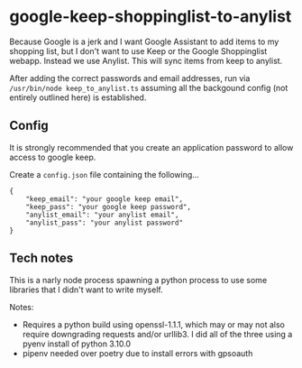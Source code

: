 # google-keep-shoppinglist-to-anylist
Because Google is a jerk and I want Google Assistant to add items to my shopping list, but I don't want to use Keep or the Google Shoppinglist webapp. Instead we use Anylist. This will sync items from keep to anylist.

After adding the correct passwords and email addresses, run via `/usr/bin/node keep_to_anylist.ts` assuming all the backgound config (not entirely outlined here) is established.

## Config

It is strongly recommended that you create an application password to allow access to google keep.

Create a `config.json` file containing the following...
```
{
    "keep_email": "your google keep email",
    "keep_pass": "your google keep password",
    "anylist_email": "your anylist email",
    "anylist_pass": "your anylist password"
}
```

## Tech notes

This is a narly node process spawning a python process to use some libraries that I didn't want to write myself.

Notes:
* Requires a python build using openssl-1.1.1, which may or may not also require downgrading requests and/or urllib3. I did all of the three using a pyenv install of python 3.10.0
* pipenv needed over poetry due to install errors with gpsoauth
